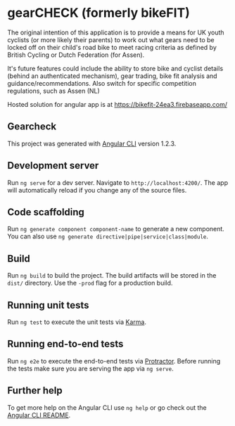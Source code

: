 # gearCHECK (formerly bikeFIT)

The original intention of this application is to provide a means for UK youth cyclists (or more likely their parents) to work out what gears need to be locked off on their child's road bike to meet racing criteria as defined by British Cycling or Dutch Federation (for Assen).

It's future features could include the ability to store bike and cyclist details (behind an authenticated mechanism), gear trading, bike fit analysis and guidance/recommendations. Also switch for specific competition regulations, such as Assen (NL)

Hosted solution for angular app is at https://bikefit-24ea3.firebaseapp.com/

## Gearcheck

This project was generated with [Angular CLI](https://github.com/angular/angular-cli) version 1.2.3.

## Development server

Run `ng serve` for a dev server. Navigate to `http://localhost:4200/`. The app will automatically reload if you change any of the source files.

## Code scaffolding

Run `ng generate component component-name` to generate a new component. You can also use `ng generate directive|pipe|service|class|module`.

## Build

Run `ng build` to build the project. The build artifacts will be stored in the `dist/` directory. Use the `-prod` flag for a production build.

## Running unit tests

Run `ng test` to execute the unit tests via [Karma](https://karma-runner.github.io).

## Running end-to-end tests

Run `ng e2e` to execute the end-to-end tests via [Protractor](http://www.protractortest.org/).
Before running the tests make sure you are serving the app via `ng serve`.

## Further help

To get more help on the Angular CLI use `ng help` or go check out the [Angular CLI README](https://github.com/angular/angular-cli/blob/master/README.md).
